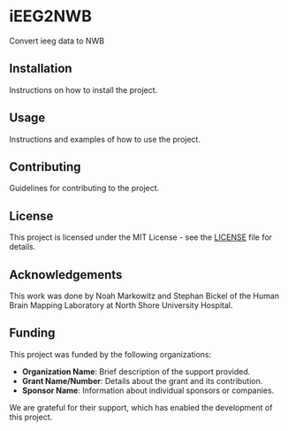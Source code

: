 # iEEG2NWB
Convert ieeg data to NWB

## Installation

Instructions on how to install the project.

## Usage

Instructions and examples of how to use the project.

## Contributing

Guidelines for contributing to the project.

## License

This project is licensed under the MIT License - see the [LICENSE](LICENSE) file for details.

## Acknowledgements

This work was done by Noah Markowitz and Stephan Bickel of the Human Brain Mapping Laboratory at North Shore University Hospital.

## Funding

This project was funded by the following organizations:
- **Organization Name**: Brief description of the support provided.
- **Grant Name/Number**: Details about the grant and its contribution.
- **Sponsor Name**: Information about individual sponsors or companies.

We are grateful for their support, which has enabled the development of this project.
